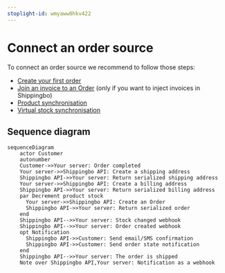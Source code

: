 ```yaml
---
stoplight-id: wmyaww0hkv422
---
```


# Connect an order source

To connect an order source we recommend to follow those steps:

- [Create your first order](https://developer.shippingbo.com/docs/api/branches/main/c3fa417ce0854-create-your-first-order)
- [Join an invoice to an Order](https://developer.shippingbo.com/docs/api/branches/main/1c2c1a2a5fd05-join-an-invoice-to-an-order) (only if you want to inject invoices in Shippingbo)
- [Product synchronisation](https://developer.shippingbo.com/docs/api/branches/main/09955951018bf-product-synchronisation)
- [Virtual stock synchronisation](https://developer.shippingbo.com/docs/api/branches/main/d1cad0c28846a-virtual-stock-synchronisation)

## Sequence diagram

```mermaid
sequenceDiagram
    actor Customer
    autonumber
    Customer->>Your server: Order completed
    Your server->>Shippingbo API: Create a shipping address
    Shippingbo API->>Your server: Return serialized shipping address
    Your server->>Shippingbo API: Create a billing address
    Shippingbo API->>Your server: Return serialized billing address
    par Decrement product stock
      Your server->>Shippingbo API: Create an Order
      Shippingbo API->>Your server: Return serialized order
    end
    Shippingbo API-->>Your server: Stock changed webhook
    Shippingbo API-->>Your server: Order created webhook
    opt Notification
      Shippingbo API->>Customer: Send email/SMS confirmation
      Shippingbo API->>Customer: Send order state notification
    end
    Shippingbo API-->>Your server: The order is shipped
    Note over Shippingbo API,Your server: Notification as a webhook
```

